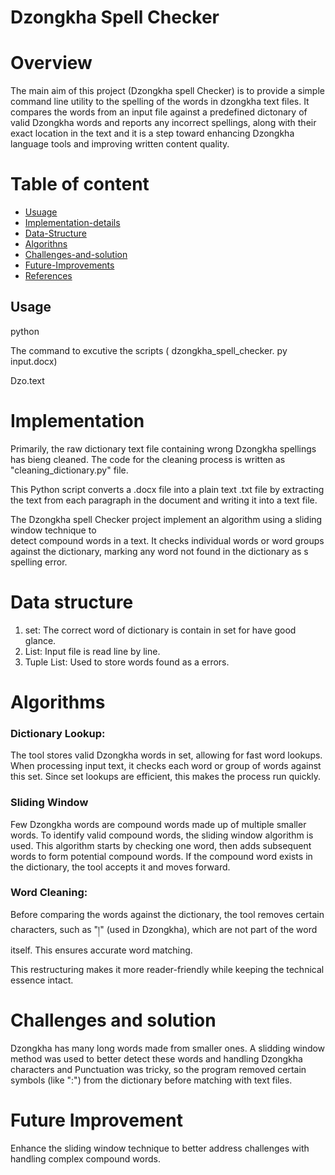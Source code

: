 # Dzongkha Spell Checker

# Overview
The main aim of this project (Dzongkha spell Checker) is to provide a simple  command line utility to 
the spelling of the words in dzongkha text files. It compares the words from an input file 
against a predefined dictonary of valid Dzongkha words and reports any incorrect spellings, along 
with their exact location in the text and it is a step toward enhancing Dzongkha language tools and
improving written content quality.

# Table of content
- [Usuage](#usage)
- [Implementation-details](#implementation-details)
- [Data-Structure](#data-structure)
- [Algorithns](#algorithms)
- [Challenges-and-solution](#challenges-and-solution)
- [Future-Improvements](#future-improvenment)
- [References](#references)

## Usage

python

The command to excutive the scripts ( dzongkha_spell_checker. py input.docx)

Dzo.text

# Implementation 
Primarily, the raw dictionary text file containing wrong Dzongkha spellings has bieng cleaned.
The code for the cleaning process is written as  "cleaning_dictionary.py" file.

This Python script converts a .docx file into a plain text .txt file by extracting the text from 
each paragraph in the document and writing it into a text file.

The Dzongkha spell Checker project implement an algorithm using a sliding window technique to  
detect compound words in a text. It checks individual words or word groups against the dictionary,
marking any word not found in the dictionary as s spelling error.

# Data structure
1. set: The correct word of dictionary is contain in set for have good glance.
2. List: Input file is read line by line.
3. Tuple List: Used to store words found as a errors.

# Algorithms
### Dictionary Lookup:
The tool stores valid Dzongkha words in set, allowing for fast word lookups. When processing input
text, it checks each word or group of words against this set. Since set lookups are efficient, this 
makes the process run quickly.

### Sliding Window 
Few Dzongkha words are compound words made up of multiple smaller words. To identify valid compound
words, the sliding window algorithm is used. This algorithm starts by checking one word, then adds
subsequent words to form potential compound words. If the compound word exists in the dictionary, the
tool accepts it and moves forward.

### Word Cleaning:
Before comparing the words against the dictionary, the tool removes certain characters, such as "།" 
(used in Dzongkha), which are not part of the word itself. This ensures  accurate word matching.

This restructuring makes it more reader-friendly while keeping the technical essence intact.

# Challenges and solution
Dzongkha has many long words made from smaller ones. A slidding window method was used to better 
detect these words and handling Dzongkha characters and Punctuation was tricky, so the program 
removed certain symbols (like ":") from the dictionary before matching with text files.

# Future Improvement
Enhance the sliding window technique to better address challenges with handling complex compound words.
